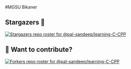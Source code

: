 #MGSU Bikaner
## Stargazers 💚 

[![Stargazers repo roster for @pal-sandeep/learning-C-CPP](https://reporoster.com/stars/pal-sandeep/learning-C-CPP)](https://github.com/MGSU-Bikaner/MGSU-Bikaner/stargazers)

## :rocket: Want to contribute?

[![Forkers repo roster for @pal-sandeep/learning-C-CPP](https://reporoster.com/forks/pal-sandeep/learning-C-CPP)](https://github.com/MGSU-Bikaner/MGSU-Bikaner/network/members)


